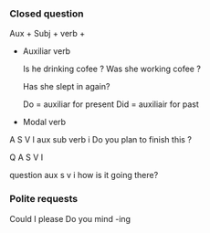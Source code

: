 ### Closed question

Aux + Subj + verb + 

- Auxiliar verb

  Is he drinking cofee ?
  Was she working cofee  ? 

  Has she slept in again?

  Do = auxiliar for present
  Did = auxiliair for past

- Modal verb

A S V I
aux sub verb i
Do you plan to finish this ?

Q A S V I 

question aux s v i
how is it going there?

### Polite requests

Could I please
Do you mind -ing

 
